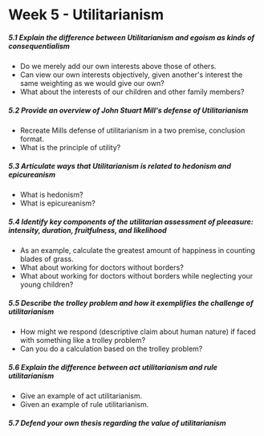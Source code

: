 # Week 5 - Utilitarianism

##### 5.1 Explain the difference between Utilitarianism and egoism as kinds of consequentialism

* Do we merely add our own interests above those of others.
* Can view our own interests objectively, given another's interest the same weighting as we would give our own?
* What about the interests of our children and other family members?

##### 5.2 Provide an overview of John Stuart Mill's defense of Utilitarianism

* Recreate Mills defense of utilitarianism in a two premise, conclusion format.
* What is the principle of utility?

##### 5.3 Articulate ways that Utilitarianism is related to hedonism and epicureanism

* What is hedonism?
* What is epicureanism?

##### 5.4 Identify key components of the utilitarian assessment of pleeasure: intensity, duration, fruitfulness, and likelihood

* As an example, calculate the greatest amount of happiness in counting blades of grass.
* What about working for doctors without borders?
* What about working for doctors without borders while neglecting your young children?

##### 5.5 Describe the trolley problem and how it exemplifies the challenge of utilitarianism

* How might we respond (descriptive claim about human nature) if faced with something like a trolley problem?
* Can you do a calculation based on the trolley problem?

##### 5.6 Explain the difference between act utilitarianism and rule utilitarianism

* Give an example of act utilitarianism.
* Given an example of rule utilitarianism.

##### 5.7 Defend your own thesis regarding the value of utilitarianism

